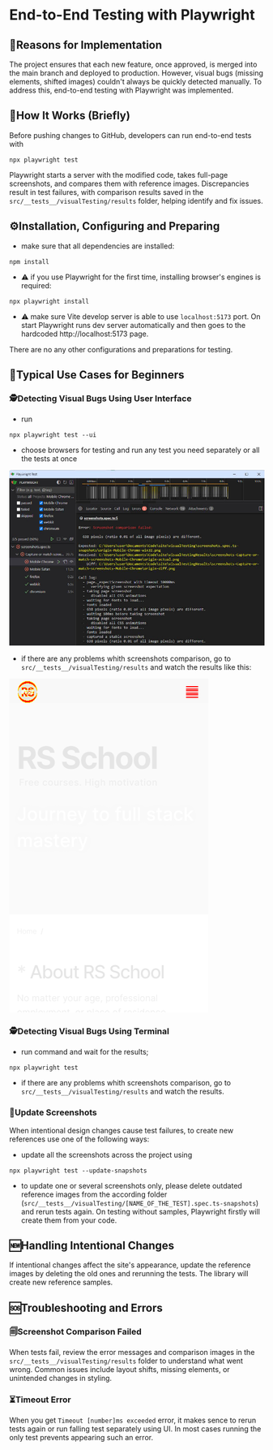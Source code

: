 # End-to-End Testing with Playwright

## 🚨Reasons for Implementation

The project ensures that each new feature, once approved, is merged into the main branch and deployed to production. However, visual bugs (missing elements, shifted images) couldn't always be quickly detected manually. To address this, end-to-end testing with Playwright was implemented.

## 🔬How It Works (Briefly)

Before pushing changes to GitHub, developers can run end-to-end tests with

```
npx playwright test
```

Playwright starts a server with the modified code, takes full-page screenshots, and compares them with reference images. Discrepancies result in test failures, with comparison results saved in the `src/__tests__/visualTesting/results` folder, helping identify and fix issues.

## ⚙️Installation, Configuring and Preparing

- make sure that all dependencies are installed:

```
npm install
```

- ⚠️ if you use Playwright for the first time, installing browser's engines is required:

```
npx playwright install
```

- ⚠️ make sure Vite develop server is able to use `localhost:5173` port. On start Playwright runs dev server automatically and then goes to the hardcoded http://localhost:5173 page.

There are no any other configurations and preparations for testing.

## 📝Typical Use Cases for Beginners

### 🕵Detecting Visual Bugs Using User Interface

- run

```
npx playwright test --ui
```

- choose browsers for testing and run any test you need separately or all the tests at once

<img src="./assets/end-to-end-testing/UI.jpg" alt="image">

- if there are any problems whith screenshots comparison, go to `src/__tests__/visualTesting/results` and watch the results like this:

<img src="./assets/end-to-end-testing/origin-diff.png" alt="image">

### 🕵Detecting Visual Bugs Using Terminal

- run command and wait for the results;

```
npx playwright test
```

- if there are any problems whith screenshots comparison, go to `src/__tests__/visualTesting/results` and watch the results.

### 🔁Update Screenshots

When intentional design changes cause test failures, to create new references use one of the following ways:

- update all the screenshots across the project using

```
npx playwright test --update-snapshots
```

- to update one or several screenshots only, please delete outdated reference images from the according folder (`src/__tests__/visualTesting/[NAME_OF_THE_TEST].spec.ts-snapshots`) and rerun tests again. On testing without samples, Playwright firstly will create them from your code.

## 🆕Handling Intentional Changes

If intentional changes affect the site's appearance, update the reference images by deleting the old ones and rerunning the tests. The library will create new reference samples.

## 🆘Troubleshooting and Errors

### 🗐Screenshot Comparison Failed

When tests fail, review the error messages and comparison images in the `src/__tests__/visualTesting/results` folder to understand what went wrong. Common issues include layout shifts, missing elements, or unintended changes in styling.

### ⏳Timeout Error

When you get `Timeout [number]ms exceeded` error, it makes sence to rerun tests again or run falling test separately using UI. In most cases running the only test prevents appearing such an error.
